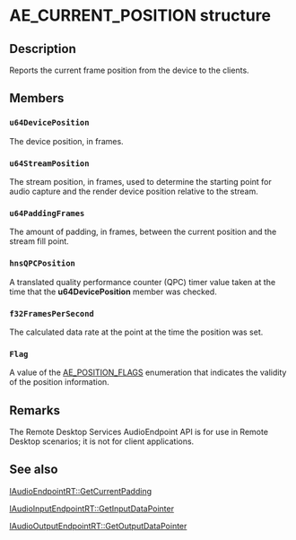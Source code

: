# AE_CURRENT_POSITION structure

## Description

Reports the current frame position from the device to the clients.

## Members

### `u64DevicePosition`

The device position, in frames.

### `u64StreamPosition`

The stream position, in frames, used to determine the starting point for audio capture and the render device position relative to the stream.

### `u64PaddingFrames`

The amount of padding, in frames, between the current position and the stream fill point.

### `hnsQPCPosition`

A translated quality performance counter (QPC) timer value taken at the time that the **u64DevicePosition** member was checked.

### `f32FramesPerSecond`

The calculated data rate at the point at the time the position was set.

### `Flag`

A value of the [AE_POSITION_FLAGS](https://learn.microsoft.com/windows/desktop/api/audioengineendpoint/ne-audioengineendpoint-ae_position_flags) enumeration that indicates the validity of the position information.

## Remarks

The Remote Desktop Services AudioEndpoint API is for use in Remote Desktop scenarios; it is not for client applications.

## See also

[IAudioEndpointRT::GetCurrentPadding](https://learn.microsoft.com/windows/desktop/api/audioengineendpoint/nf-audioengineendpoint-iaudioendpointrt-getcurrentpadding)

[IAudioInputEndpointRT::GetInputDataPointer](https://learn.microsoft.com/windows/desktop/api/audioengineendpoint/nf-audioengineendpoint-iaudioinputendpointrt-getinputdatapointer)

[IAudioOutputEndpointRT::GetOutputDataPointer](https://learn.microsoft.com/windows/desktop/api/audioengineendpoint/nf-audioengineendpoint-iaudiooutputendpointrt-getoutputdatapointer)
